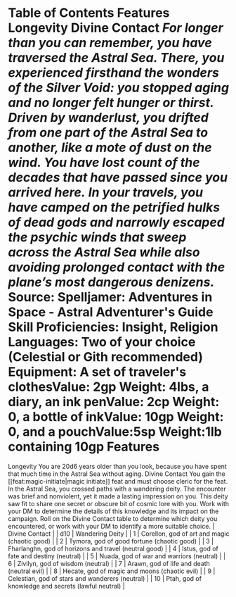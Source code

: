 Table of Contents
Features
Longevity
Divine Contact
***For longer than you can remember, you have traversed the Astral Sea. There, you experienced firsthand the wonders of the Silver Void: you stopped aging and no longer felt hunger or thirst. Driven by wanderlust, you drifted from one part of the Astral Sea to another, like a mote of dust on the wind. You have lost count of the decades that have passed since you arrived here.***
***In your travels, you have camped on the petrified hulks of dead gods and narrowly escaped the psychic winds that sweep across the Astral Sea while also avoiding prolonged contact with the plane’s most dangerous denizens.***
Source: Spelljamer: Adventures in Space - Astral Adventurer's Guide
**Skill Proficiencies:** Insight, Religion  
**Languages:** Two of your choice (Celestial or Gith recommended)  
**Equipment:** A set of traveler's clothesValue: 2gp Weight: 4lbs, a diary, an ink penValue: 2cp Weight: 0, a bottle of inkValue: 10gp Weight: 0, and a pouchValue:5sp Weight:1lb containing 10gp
Features
========
Longevity
You are 20d6 years older than you look, because you have spent that much time in the Astral Sea without aging.
Divine Contact
You gain the [[feat:magic-initiate|magic initiate]] feat and must choose cleric for the feat.
In the Astral Sea, you crossed paths with a wandering deity. The encounter was brief and nonviolent, yet it made a lasting impression on you. This deity saw fit to share one secret or obscure bit of cosmic lore with you. Work with your DM to determine the details of this knowledge and its impact on the campaign.
Roll on the Divine Contact table to determine which deity you encountered, or work with your DM to identify a more suitable choice.
| Divine Contact |
| d10 | Wandering Deity |
| 1 | Corellon, god of art and magic (chaotic good) |
| 2 | Tymora, god of good fortune (chaotic good) |
| 3 | Fharlanghn, god of horizons and travel (neutral good) |
| 4 | Istus, god of fate and destiny (neutral) |
| 5 | Nuada, god of war and warriors (neutral) |
| 6 | Zivilyn, god of wisdom (neutral) |
| 7 | Arawn, god of life and death (neutral evil) |
| 8 | Hecate, god of magic and moons (chaotic evil) |
| 9 | Celestian, god of stars and wanderers (neutral) |
| 10 | Ptah, god of knowledge and secrets (lawful neutral) |